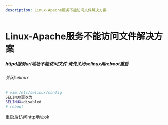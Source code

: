 ```yaml
---
description: Linux-Apache服务不能访问文件解决方案
---
```


# Linux-Apache服务不能访问文件解决方案

##### httpd服务url地址不能访问文件 请先关闭selinux再reboot重启

###### 关闭selinux
```bash
# vim /etc/selinux/config
SELINUX更改为
SELINUX=disabled
# reboot
```

重启后访问http地址ok
